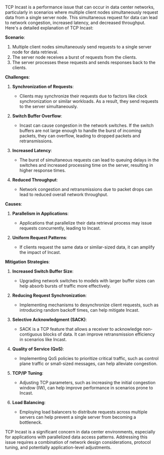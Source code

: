 TCP Incast is a performance issue that can occur in data center networks, particularly in scenarios where multiple client nodes simultaneously request data from a single server node. This simultaneous request for data can lead to network congestion, increased latency, and decreased throughput. Here's a detailed explanation of TCP Incast:

**Scenario**:

1. Multiple client nodes simultaneously send requests to a single server node for data retrieval.
2. The server node receives a burst of requests from the clients.
3. The server processes these requests and sends responses back to the clients.

**Challenges**:

1. **Synchronization of Requests**:
   - Clients may synchronize their requests due to factors like clock synchronization or similar workloads. As a result, they send requests to the server simultaneously.

2. **Switch Buffer Overflow**:
   - Incast can cause congestion in the network switches. If the switch buffers are not large enough to handle the burst of incoming packets, they can overflow, leading to dropped packets and retransmissions.

3. **Increased Latency**:
   - The burst of simultaneous requests can lead to queuing delays in the switches and increased processing time on the server, resulting in higher response times.

4. **Reduced Throughput**:
   - Network congestion and retransmissions due to packet drops can lead to reduced overall network throughput.

**Causes**:

1. **Parallelism in Applications**:
   - Applications that parallelize their data retrieval process may issue requests concurrently, leading to Incast.

2. **Uniform Request Patterns**:
   - If clients request the same data or similar-sized data, it can amplify the impact of Incast.

**Mitigation Strategies**:

1. **Increased Switch Buffer Size**:
   - Upgrading network switches to models with larger buffer sizes can help absorb bursts of traffic more effectively.

2. **Reducing Request Synchronization**:
   - Implementing mechanisms to desynchronize client requests, such as introducing random backoff times, can help mitigate Incast.

3. **Selective Acknowledgment (SACK)**:
   - SACK is a TCP feature that allows a receiver to acknowledge non-contiguous blocks of data. It can improve retransmission efficiency in scenarios like Incast.

4. **Quality of Service (QoS)**:
   - Implementing QoS policies to prioritize critical traffic, such as control plane traffic or small-sized messages, can help alleviate congestion.

5. **TCP/IP Tuning**:
   - Adjusting TCP parameters, such as increasing the initial congestion window (IW), can help improve performance in scenarios prone to Incast.

6. **Load Balancing**:
   - Employing load balancers to distribute requests across multiple servers can help prevent a single server from becoming a bottleneck.

TCP Incast is a significant concern in data center environments, especially for applications with parallelized data access patterns. Addressing this issue requires a combination of network design considerations, protocol tuning, and potentially application-level adjustments.
